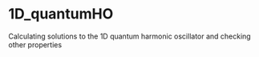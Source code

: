 # 1D_quantumHO
Calculating solutions to the 1D quantum harmonic oscillator and checking other properties
